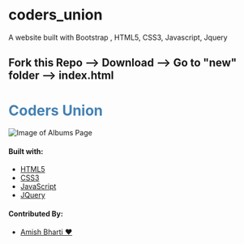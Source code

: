 # coders_union
A website built with Bootstrap , HTML5, CSS3, Javascript, Jquery

## Fork this Repo --> Download --> Go to "new" folder --> index.html 
# <span style="color:steelblue"> Coders Union 
![Image of Albums Page](https://github.com/amish1999/coders_union/blob/master/Screenshot%20(141).png)
  
  
#### Built with:
- [HTML5](https://en.wikipedia.org/wiki/HTML5)
- [CSS3](http://www.css3.info/)
- [JavaScript](https://developer.mozilla.org/en-US/docs/Web/JavaScript)
- [JQuery](https://jquery.com/)

#### Contributed By:
- [Amish Bharti ❤️](https://github.com/amish1999)
